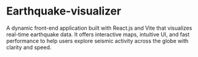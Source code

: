 # Earthquake-visualizer
A dynamic front-end application built with React.js and Vite that visualizes real-time earthquake data. It offers interactive maps, intuitive UI, and fast performance to help users explore seismic activity across the globe with clarity and speed.
